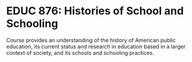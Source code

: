 # EDUC 876: Histories of School and Schooling

Course provides an understanding of the history of American public education, its current status and research in education based in a larger context of society, and its schools and schooling practices.